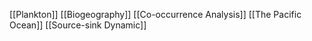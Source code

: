[[Plankton]]
[[Biogeography]]
[[Co-occurrence Analysis]]
[[The Pacific Ocean]]
[[Source-sink Dynamic]]
